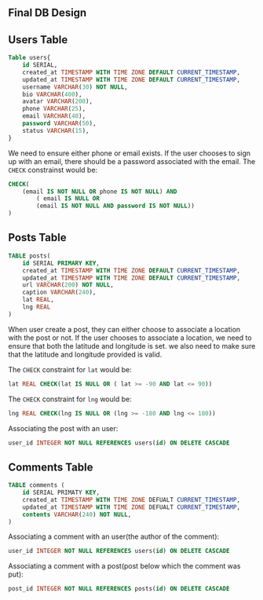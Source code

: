 ## Final DB Design


## Users Table  

```sql
Table users{
	id SERIAL,
	created_at TIMESTAMP WITH TIME ZONE DEFAULT CURRENT_TIMESTAMP,
	updated_at TIMESTAMP WITH TIME ZONE DEFAULT CURRENT_TIMESTAMP,
	username VARCHAR(30) NOT NULL,
	bio VARCHAR(400),
	avatar VARCHAR(200),
	phone VARCHAR(25),
	email VARCHAR(40),
	password VARCHAR(50),
	status VARCHAR(15),
}	
```

We need to ensure either phone or email exists. If the user chooses to sign up with an email, there should be a password associated with the email.  The `CHECK` constrainst would be:

```sql
CHECK(
	(email IS NOT NULL OR phone IS NOT NULL) AND 
    	( email IS NULL OR 
    	(email IS NOT NULL AND password IS NOT NULL))
)
```

## Posts Table

```sql
TABLE posts(
	id SERIAL PRIMARY KEY,
	created_at TIMESTAMP WITH TIME ZONE DEFAULT CURRENT_TIMESTAMP,
	updated_at TIMESTAMP WITH TIME ZONE DEFAULT CURRENT_TIMESTAMP,
	url VARCHAR(200) NOT NULL,
	caption VARCHAR(240),
	lat REAL,
	lng REAL
)
```

When user create a post, they can either choose to associate a location with the post or not. If the user chooses to associate a location, we need to ensure that both the latitude and longitude is set. we also need to make sure that the latitude and longitude provided is valid.

The `CHECK` constraint for `lat` would be:

```sql
lat REAL CHECK(lat IS NULL OR ( lat >= -90 AND lat <= 90))
```

The `CHECK` constraint for `lng` would be:

```sql
lng REAL CHECK(lng IS NULL OR (lng >= -180 AND lng <= 180))
```

Associating the post with an user:

```sql
user_id INTEGER NOT NULL REFERENCES users(id) ON DELETE CASCADE
```

## Comments Table

```sql
TABLE comments (
    id SERIAL PRIMATY KEY,
    created_at TIMESTAMP WITH TIME ZONE DEFUALT CURRENT_TIMESTAMP,
    updated_at TIMESTAMP WITH TIME ZONE DEFUALT CURRENT_TIMESTAMP,
    contents VARCHAR(240) NOT NULL,
)    
```

Associating a comment with an user(the author of the comment):

```sql
user_id INTEGER NOT NULL REFERENCES users(id) ON DELETE CASCADE
``` 

Associating a comment with a post(post below which the comment was put):

```sql
post_id INTEGER NOT NULL REFERENCES posts(id) ON DELETE CASCADE
``` 